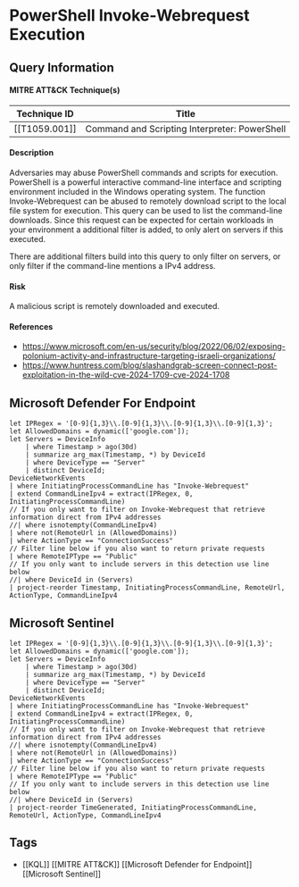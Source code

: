 # PowerShell Invoke-Webrequest Execution
## Query Information

#### MITRE ATT&CK Technique(s)

| Technique ID  | Title                                         |
| ------------- | --------------------------------------------- |
| [[T1059.001]] | Command and Scripting Interpreter: PowerShell |
#### Description
Adversaries may abuse PowerShell commands and scripts for execution. PowerShell is a powerful interactive command-line interface and scripting environment included in the Windows operating system. The function Invoke-Webrequest can be abused to remotely download script to the local file system for execution. This query can be used to list the command-line downloads. Since this request can be expected for certain workloads in your environment a additional filter is added, to only alert on servers if this executed.

There are additional filters build into this query to only filter on servers, or only filter if the command-line mentions a IPv4 address.
#### Risk
A malicious script is remotely downloaded and executed.
#### References
- https://www.microsoft.com/en-us/security/blog/2022/06/02/exposing-polonium-activity-and-infrastructure-targeting-israeli-organizations/
- https://www.huntress.com/blog/slashandgrab-screen-connect-post-exploitation-in-the-wild-cve-2024-1709-cve-2024-1708
## Microsoft Defender For Endpoint
```kusto
let IPRegex = '[0-9]{1,3}\\.[0-9]{1,3}\\.[0-9]{1,3}\\.[0-9]{1,3}';
let AllowedDomains = dynamic(['google.com']);
let Servers = DeviceInfo
    | where Timestamp > ago(30d)
    | summarize arg_max(Timestamp, *) by DeviceId
    | where DeviceType == "Server"
    | distinct DeviceId;
DeviceNetworkEvents
| where InitiatingProcessCommandLine has "Invoke-Webrequest"
| extend CommandLineIpv4 = extract(IPRegex, 0, InitiatingProcessCommandLine)
// If you only want to filter on Invoke-Webrequest that retrieve information direct from IPv4 addresses
//| where isnotempty(CommandLineIpv4)
| where not(RemoteUrl in (AllowedDomains))
| where ActionType == "ConnectionSuccess"
// Filter line below if you also want to return private requests
| where RemoteIPType == "Public"
// If you only want to include servers in this detection use line below
//| where DeviceId in (Servers)
| project-reorder Timestamp, InitiatingProcessCommandLine, RemoteUrl, ActionType, CommandLineIpv4
```
## Microsoft Sentinel
```kusto
let IPRegex = '[0-9]{1,3}\\.[0-9]{1,3}\\.[0-9]{1,3}\\.[0-9]{1,3}';
let AllowedDomains = dynamic(['google.com']);
let Servers = DeviceInfo
    | where Timestamp > ago(30d)
    | summarize arg_max(Timestamp, *) by DeviceId
    | where DeviceType == "Server"
    | distinct DeviceId;
DeviceNetworkEvents
| where InitiatingProcessCommandLine has "Invoke-Webrequest"
| extend CommandLineIpv4 = extract(IPRegex, 0, InitiatingProcessCommandLine)
// If you only want to filter on Invoke-Webrequest that retrieve information direct from IPv4 addresses
//| where isnotempty(CommandLineIpv4)
| where not(RemoteUrl in (AllowedDomains))
| where ActionType == "ConnectionSuccess"
// Filter line below if you also want to return private requests
| where RemoteIPType == "Public"
// If you only want to include servers in this detection use line below
//| where DeviceId in (Servers)
| project-reorder TimeGenerated, InitiatingProcessCommandLine, RemoteUrl, ActionType, CommandLineIpv4
```
## Tags
- [[KQL]] [[MITRE ATT&CK]] [[Microsoft Defender for Endpoint]] [[Microsoft Sentinel]]
